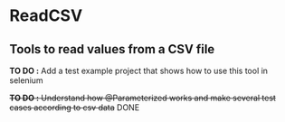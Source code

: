 # ReadCSV
## Tools to read values from a CSV file 

**TO DO :** Add a test example project that shows how to use this tool in selenium

~~**TO DO :** Understand how @Parameterized works and make several test cases according to csv data~~ DONE

